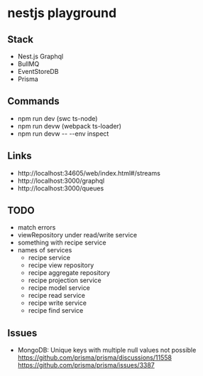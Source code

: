 # nestjs playground

## Stack

- Nest.js Graphql
- BullMQ
- EventStoreDB
- Prisma

## Commands

- npm run dev (swc ts-node)
- npm run devw (webpack ts-loader)
- npm run devw -- --env inspect

## Links

- http://localhost:34605/web/index.html#/streams
- http://localhost:3000/graphql
- http://localhost:3000/queues

## TODO

- match errors
- viewRepository under read/write service
- something with recipe service
- names of services
  - recipe service
  - recipe view repository
  - recipe aggregate repository
  - recipe projection service
  - recipe model service
  - recipe read service
  - recipe write service
  - recipe find service

## Issues

- MongoDB: Unique keys with multiple null values not possible https://github.com/prisma/prisma/discussions/11558 https://github.com/prisma/prisma/issues/3387

